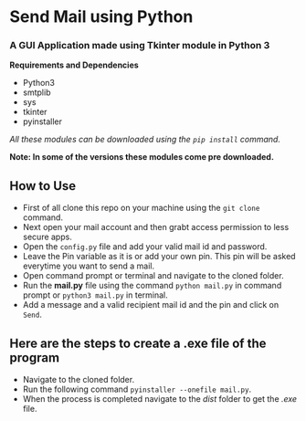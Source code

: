 # Send Mail using Python
### A GUI Application made using Tkinter module in Python 3

**Requirements and Dependencies**
* Python3
* smtplib
* sys
* tkinter
* pyinstaller

*All these modules can be downloaded using the `pip install` command.*

**Note: In some of the versions these modules come pre downloaded.**

## How to Use

* First of all clone this repo on your machine using the `git clone` command.
* Next open your mail account and then grabt access permission to less secure apps.
* Open the `config.py` file and add your valid mail id and password.
* Leave the Pin variable as it is or add your own pin. This pin will be asked everytime you want to send a mail.
* Open command prompt or terminal and navigate to the cloned folder.
* Run the **mail.py** file using the command `python mail.py` in command prompt or `python3 mail.py` in terminal.
* Add a message and a valid recipient mail id and the pin and click on `Send`.

## Here are the steps to create a .exe file of the program

* Navigate to the cloned folder.
* Run the following command `pyinstaller --onefile mail.py`.
* When the process is completed navigate to the *dist* folder to get the *.exe* file.
